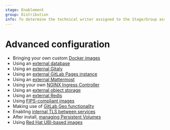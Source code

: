 ```yaml
---
stage: Enablement
group: Distribution
info: To determine the technical writer assigned to the Stage/Group associated with this page, see https://about.gitlab.com/handbook/engineering/ux/technical-writing/#designated-technical-writers
---
```


# Advanced configuration

- Bringing your own custom [Docker images](custom-images/index.md)
- Using an [external database](external-db/index.md)
- Using an [external Gitaly](external-gitaly/index.md)
- Using an [external GitLab Pages instance](external-gitlab-pages/index.md)
- Using an [external Mattermost](external-mattermost/index.md)
- Using your own [NGINX Ingress Controller](external-nginx/index.md)
- Using an [external object storage](external-object-storage/index.md)
- Using an [external Redis](external-redis/index.md)
- Using [FIPS-compliant images](fips/index.md)
- Making use of [GitLab Geo functionality](geo/index.md)
- Enabling [internal TLS between services](internal-tls/index.md)
- After install, [managing Persistent Volumes](persistent-volumes/index.md)
- Using [Red Hat UBI-based images](ubi/index.md)
